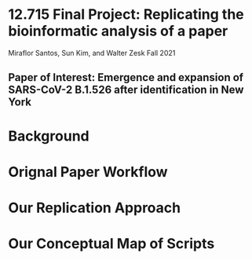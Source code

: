 
# 12.715 Final Project: Replicating the bioinformatic analysis of a paper

Miraflor Santos, Sun Kim, and Walter Zesk
Fall 2021

##  Paper of Interest:  Emergence and expansion of SARS-CoV-2 B.1.526 after identification in New York

# Background

# Orignal Paper Workflow

# Our Replication Approach

# Our Conceptual Map of Scripts
